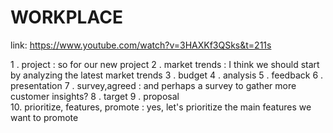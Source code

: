 # WORKPLACE

link: https://www.youtube.com/watch?v=3HAXKf3QSks&t=211s

1 . project : so for our new project
2 . market trends : I think we should start by analyzing the latest market trends
3 . budget
4 . analysis
5 . feedback
6 . presentation
7 . survey,agreed : and perhaps a survey to gather more customer insights?
8 . target
9 . proposal  
10. prioritize, features, promote : yes, let's prioritize the main features we want to promote
